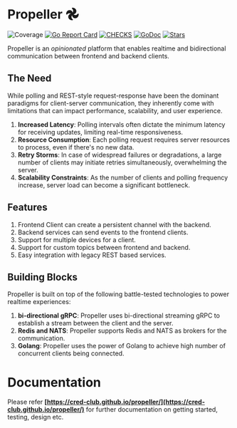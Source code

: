 # Propeller 𖣘
![Coverage](https://img.shields.io/badge/Coverage-13.7%25-red)
[![Go Report Card](https://goreportcard.com/badge/github.com/CRED-CLUB/propeller)](https://goreportcard.com/report/github.com/CRED-CLUB/propeller)
[![CHECKS](https://github.com/CRED-CLUB/propeller/actions/workflows/checks.yaml/badge.svg)](https://github.com/CRED-CLUB/propeller/actions/workflows/checks.yaml/badge.svg)
[![GoDoc](https://godoc.org/github.com/CRED-CLUB/propeller?status.svg)](https://godoc.org/github.com/CRED-CLUB/propeller) <a href="https://starcharts.herokuapp.com/CRED-CLUB/propeller"><img alt="Stars" src="https://img.shields.io/github/stars/CRED-CLUB/propeller.svg?style=social"></a>

Propeller is an *opinionated* platform that enables realtime and bidirectional communication between frontend and backend clients.

## The Need
While polling and REST-style request-response have been the dominant paradigms for client-server communication, they inherently come with limitations that can impact performance, scalability, and user experience.
1. **Increased Latency**: Polling intervals often dictate the minimum latency for receiving updates, limiting real-time responsiveness.
2. **Resource Consumption**: Each polling request requires server resources to process, even if there's no new data.
3. **Retry Storms**: In case of widespread failures or degradations, a large number of clients may initiate retries simultaneously, overwhelming the server.
4. **Scalability Constraints**: As the number of clients and polling frequency increase, server load can become a significant bottleneck.

## Features
1. Frontend Client can create a persistent channel with the backend.
2. Backend services can send events to the frontend clients.
3. Support for multiple devices for a client.
4. Support for custom topics between frontend and backend.
5. Easy integration with legacy REST based services.

## Building Blocks
Propeller is built on top of the following battle-tested technologies to power realtime experiences:
1. **bi-directional gRPC**: Propeller uses bi-directional streaming gRPC to establish a stream between the client and the server.
2. **Redis and NATS**: Propeller supports Redis and NATS as brokers for the communication.
3. **Golang**: Propeller uses the power of Golang to achieve high number of concurrent clients being connected.

# Documentation

Please refer **[https://cred-club.github.io/propeller/](https://cred-club.github.io/propeller/)** for further documentation on getting started, testing, design etc.

